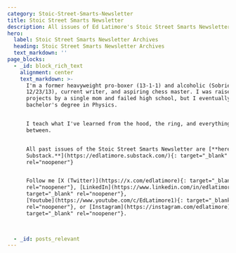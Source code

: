 ```yaml
---
category: Stoic-Street-Smarts-Newsletter
title: Stoic Street Smarts Newsletter
description: All issues of Ed Latimore's Stoic Street Smarts Newsletter
hero:
  label: Stoic Street Smarts Newsletter Archives
  heading: Stoic Street Smarts Newsletter Archives
  text_markdown: ''
page_blocks:
  - _id: block_rich_text
    alignment: center
    text_markdown: >-
      I'm a former heavyweight pro-boxer (13-1-1) and alcoholic (Sobriety date
      12/23/13), current writer, and aspiring chess master. I was raised in the
      projects by a single mom and failed high school, but I eventually earned a
      bachelor's degree in Physics.


      I teach what I've learned from the hood, the ring, and everything in
      between.


      All past issues of the Stoic Street Smarts Newsletter are [**here at my
      Substack.**](https://edlatimore.substack.com/){: target="_blank"
      rel="noopener"}


      Follow me [X (Twitter)](https://x.com/edlatimore){: target="_blank"
      rel="noopener"}, [LinkedIn](https://www.linkedin.com/in/edlatimore/){:
      target="_blank" rel="noopener"},
      [Youtube](https://www.youtube.com/c/EdLatimore1){: target="_blank"
      rel="noopener"}, or [Instagram](https://instagram.com/edlatimore){:
      target="_blank" rel="noopener"}.


      ​​​​​​
  - _id: posts_relevant
---
```


